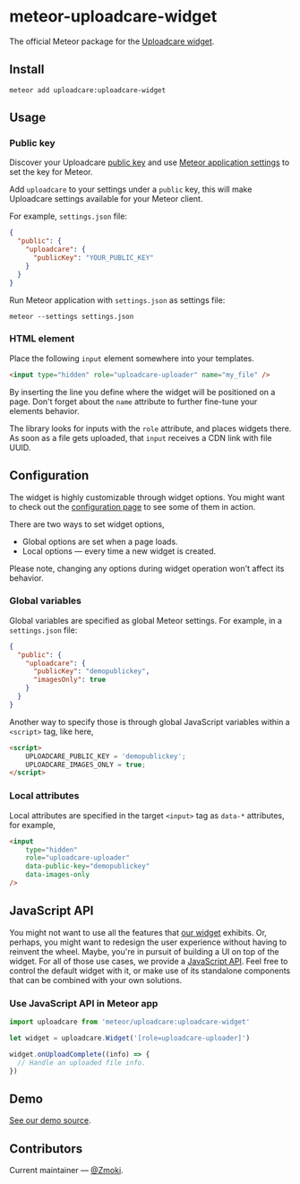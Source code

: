# meteor-uploadcare-widget
The official Meteor package for the
[Uploadcare widget](https://uploadcare.com/documentation/widget/).

## Install

```
meteor add uploadcare:uploadcare-widget
```

## Usage

### Public key

Discover your Uploadcare
[public key](https://uploadcare.com/documentation/keys/)
and use [Meteor application settings](https://guide.meteor.com/deployment.html#environment)
to set the key for Meteor.

Add `uploadcare` to your settings under a
`public` key, this will make Uploadcare settings
available for your Meteor client.

For example, `settings.json` file:

```json
{
  "public": {
    "uploadcare": {
      "publicKey": "YOUR_PUBLIC_KEY"
    }
  }
}
```

Run Meteor application with `settings.json`
as settings file:

```
meteor --settings settings.json
```

### HTML element

Place the following `input` element somewhere
into your templates.

```html
<input type="hidden" role="uploadcare-uploader" name="my_file" />
```
By inserting the line you define where the widget
will be positioned on a page.
Don't forget about the `name` attribute to
further fine-tune your elements behavior.

The library looks for inputs with the `role` attribute,
and places widgets there. 
As soon as a file gets uploaded, that `input` receives
a CDN link with file UUID.


## Configuration

The widget is highly customizable through widget options.
You might want to check out the 
[configuration page](https://uploadcare.com/widget/configure/)
to see some of them in action.

There are two ways to set widget options,

* Global options are set when a page loads.
* Local options — every time a new widget is created.

Please note, changing any options during widget operation
won't affect its behavior.

### Global variables

Global variables are specified as
global Meteor settings. For example, in a `settings.json` file:

```json
{
  "public": {
    "uploadcare": {
      "publicKey": "demopublickey",
      "imagesOnly": true
    }
  }
}
```

Another way to specify those is through
global JavaScript variables within a `<script>` tag, like here,

```html
<script>
    UPLOADCARE_PUBLIC_KEY = 'demopublickey';
    UPLOADCARE_IMAGES_ONLY = true;
</script>
```

### Local attributes

Local attributes are specified in
the target `<input>` tag as `data-*` attributes, for example,

```html
<input
    type="hidden"
    role="uploadcare-uploader"
    data-public-key="demopublickey"
    data-images-only
/>
```

## JavaScript API

You might not want to use all the features that
[our widget](https://uploadcare.com/documentation/widget/) exhibits.
Or, perhaps, you might want to redesign the user experience
without having to reinvent the wheel.
Maybe, you're in pursuit of building a UI on top of the widget.
For all of those use cases, we provide a 
[JavaScript API](https://uploadcare.com/documentation/javascript_api/).
Feel free to control the default widget with it,
or make use of its standalone components that
can be combined with your own solutions.

### Use JavaScript API in Meteor app

```javascript
import uploadcare from 'meteor/uploadcare:uploadcare-widget'
```

```javascript
let widget = uploadcare.Widget('[role=uploadcare-uploader]')

widget.onUploadComplete((info) => {
  // Handle an uploaded file info.
})
```

## Demo

[See our demo source](https://github.com/uploadcare/meteor-uploadcare-widget-demo).

## Contributors

Current maintainer — [@Zmoki](https://github.com/Zmoki).

